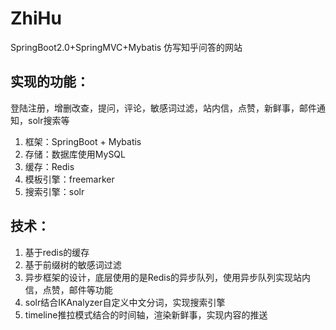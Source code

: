 # ZhiHu
SpringBoot2.0+SpringMVC+Mybatis 仿写知乎问答的网站
## 实现的功能：
登陆注册，增删改查，提问，评论，敏感词过滤，站内信，点赞，新鲜事，邮件通知，solr搜索等<br>
  1. 框架：SpringBoot + Mybatis<br>
  2. 存储：数据库使用MySQL<br>
  3. 缓存：Redis<br>
  4. 模板引擎：freemarker<br>
  5. 搜索引擎：solr<br>
## 技术：
  1. 基于redis的缓存 <br>
  2. 基于前缀树的敏感词过滤 <br>
  3. 异步框架的设计，底层使用的是Redis的异步队列，使用异步队列实现站内信，点赞，邮件等功能 <br>
  4. solr结合IKAnalyzer自定义中文分词，实现搜索引擎 <br>
  5. timeline推拉模式结合的时间轴，渲染新鲜事，实现内容的推送<br>
